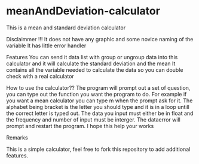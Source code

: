 # meanAndDeviation-calculator

This is a mean and standard deviation calculator

Disclaimmer !!!
It does not have any graphic and some novice naming of the variable
It has little error handler


Features
You can send it data list with group or ungroup data into this calculator and it will calculate the standard deviation and the mean
It contains all the variable needed to calculate the data so you can double check with a real calculator


How to use the calculator??
The program will prompt out a set of question, you can type out the function you want the program to do.
For example if you want a mean calculator you can type m when the prompt ask for it.
The alphabet being bracket is the letter you should type and it is in a loop untill the correct letter is typed out.
The data you input must either be in float and the frequency and number of input must be interger. The dataerror will prompt and restart the program.
I hope this help your works

Remarks

This is a simple calculator, feel free to fork this repository to add additional features.

